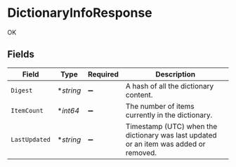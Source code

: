 # DictionaryInfoResponse

OK


## Fields

| Field                                                                                 | Type                                                                                  | Required                                                                              | Description                                                                           |
| ------------------------------------------------------------------------------------- | ------------------------------------------------------------------------------------- | ------------------------------------------------------------------------------------- | ------------------------------------------------------------------------------------- |
| `Digest`                                                                              | **string*                                                                             | :heavy_minus_sign:                                                                    | A hash of all the dictionary content.                                                 |
| `ItemCount`                                                                           | **int64*                                                                              | :heavy_minus_sign:                                                                    | The number of items currently in the dictionary.                                      |
| `LastUpdated`                                                                         | **string*                                                                             | :heavy_minus_sign:                                                                    | Timestamp (UTC) when the dictionary was last updated or an item was added or removed. |